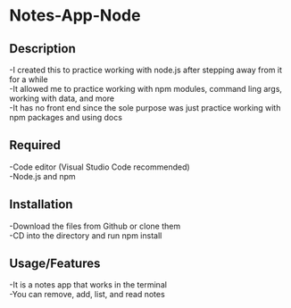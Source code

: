 # Notes-App-Node

## Description
-I created this to practice working with node.js after stepping away from it for a while  
-It allowed me to practice working with npm modules, command ling args, working with data, and more   
-It has no front end since the sole purpose was just practice working with npm packages and using docs   

## Required
-Code editor (Visual Studio Code recommended)   
-Node.js and npm   

## Installation
-Download the files from Github or clone them   
-CD into the directory and run npm install  

## Usage/Features
-It is a notes app that works in the terminal    
-You can remove, add, list, and read notes   
 
